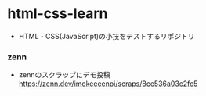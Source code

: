 # html-css-learn

- HTML・CSS(JavaScript)の小技をテストするリポジトリ

### zenn
- zennのスクラップにデモ投稿
https://zenn.dev/imokeeeenpi/scraps/8ce536a03c2fc5
